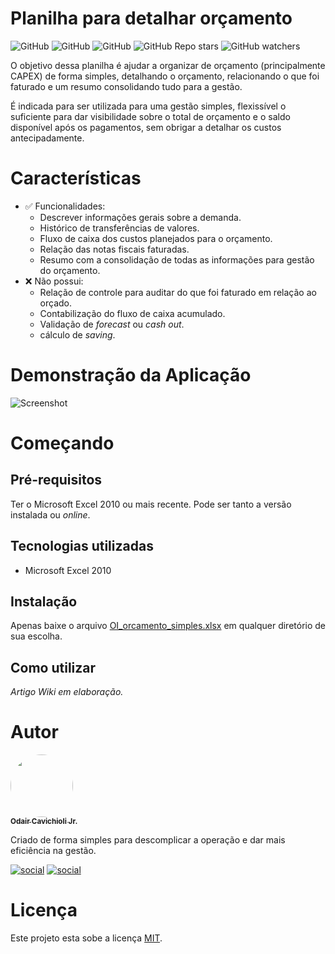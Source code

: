 # Planilha para detalhar orçamento
![GitHub](https://img.shields.io/badge/platform-MS%20Office%20%7C%20Excel-0B610B)
![GitHub](https://img.shields.io/badge/language-Portugu%C3%AAs%20%5BPT--BR%5D-blue)
![GitHub](https://img.shields.io/github/license/cavichiolijr/excel_orcamento_capex_01)
![GitHub Repo stars](https://img.shields.io/github/stars/cavichiolijr/excel_orcamento_capex_01?style=social)
![GitHub watchers](https://img.shields.io/github/watchers/cavichiolijr/excel_orcamento_capex_01?style=social)

O objetivo dessa planilha é ajudar a organizar de orçamento (principalmente CAPEX) de forma simples, detalhando o orçamento, relacionando o que foi faturado e um resumo consolidando tudo para a gestão.

É indicada para ser utilizada para uma gestão simples, flexissível o suficiente para dar visibilidade sobre o total de orçamento e o saldo disponível após os pagamentos, sem obrigar a detalhar os custos antecipadamente. 

# Características
- :white_check_mark: Funcionalidades:
    - Descrever informações gerais sobre a demanda.
    - Histórico de transferências de valores.
    - Fluxo de caixa dos custos planejados para o orçamento.
    - Relação das notas fiscais faturadas.
    - Resumo com a consolidação de todas as informações para gestão do orçamento.
- :x: Não possui:
    - Relação de controle para auditar do que foi faturado em relação ao orçado.
    - Contabilização do fluxo de caixa acumulado.
    - Validação de <i>forecast</i> ou <i>cash out</i>.
    - cálculo de <i>saving</i>.

# Demonstração da Aplicação
![Screenshot](../main/images/exemplo_layout.jpg)

# Começando
## Pré-requisitos
Ter o Microsoft Excel 2010 ou mais recente. Pode ser tanto a versão instalada ou <i>online</i>.

## Tecnologias utilizadas
- Microsoft Excel 2010

## Instalação
Apenas baixe o arquivo [OI_orcamento_simples.xlsx](./OI_orcamento_simples.xlsx) em qualquer diretório de sua escolha.

## Como utilizar
<i>Artigo Wiki em elaboração.</i>

# Autor
<a href="https://github.com/cavichiolijr">
<img style="border-radius: 50%;" src="https://avatars.githubusercontent.com/u/66706945?v=4" width="100px;" alt=""/>
<br />
<sub><b>Odair Cavichioli Jr.</b></sub></a> <a href="https://github.com/cavichiolijr" title="Odair Cavichioli Jr."></a>

Criado de forma simples para descomplicar a operação e dar mais eficiência na gestão.

[![social](https://img.shields.io/badge/LinkedIn-0077B5?style=for-the-badge&logo=linkedin&logoColor=white)](https://br.linkedin.com/in/odair-cavichioli-jr)
[![social](https://img.shields.io/badge/-Behance-blue?style=for-the-badge&logo=behance&logoColor=white)](https://www.behance.net/odair)

# Licença
Este projeto esta sobe a licença [MIT](./LICENSE).
